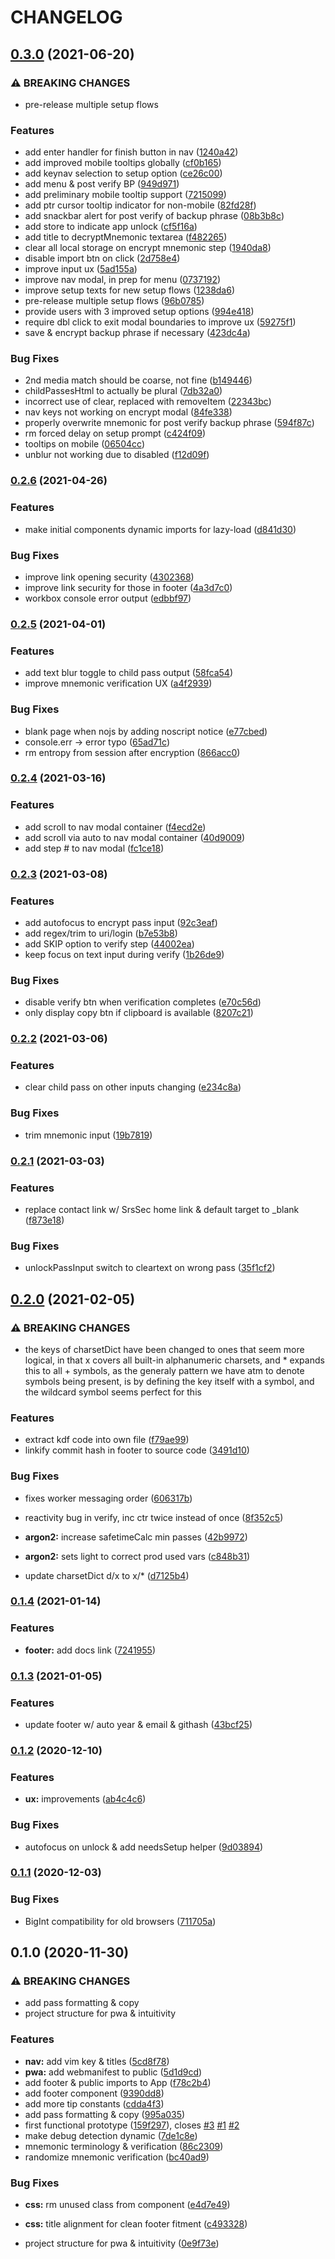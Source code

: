 # CHANGELOG

## [0.3.0](https://github.com/SrsSec/SrsPass-pwa/compare/v0.2.6...v0.3.0) (2021-06-20)


### ⚠ BREAKING CHANGES

* pre-release multiple setup flows

### Features

* add enter handler for finish button in nav ([1240a42](https://github.com/SrsSec/SrsPass-pwa/commit/1240a4250660fb370efd4b8b7a0094dc15b98b17))
* add improved mobile tooltips globally ([cf0b165](https://github.com/SrsSec/SrsPass-pwa/commit/cf0b1659446d85aae78ee8a28c813c865124933b))
* add keynav selection to setup option ([ce26c00](https://github.com/SrsSec/SrsPass-pwa/commit/ce26c009f34068ed0d08958b333d2078647c4bf0))
* add menu & post verify BP ([949d971](https://github.com/SrsSec/SrsPass-pwa/commit/949d971eed786370402ad5440d2dd26aeb278488))
* add preliminary mobile tooltip support ([7215099](https://github.com/SrsSec/SrsPass-pwa/commit/7215099de01ec78933d7ed87295cc33eb901d5dd))
* add ptr cursor tooltip indicator for non-mobile ([82fd28f](https://github.com/SrsSec/SrsPass-pwa/commit/82fd28fa21dfce27e86cb0fff74028cd03964dbb))
* add snackbar alert for post verify of backup phrase ([08b3b8c](https://github.com/SrsSec/SrsPass-pwa/commit/08b3b8c6477ab974d706981185f7e0d50893fbbb))
* add store to indicate app unlock ([cf5f16a](https://github.com/SrsSec/SrsPass-pwa/commit/cf5f16a3c92f3db2dd3f2b0b86b98efda9891f1d))
* add title to decryptMnemonic textarea ([f482265](https://github.com/SrsSec/SrsPass-pwa/commit/f482265d4623456af9172aef89f4b44f27073c43))
* clear all local storage on encrypt mnemonic step ([1940da8](https://github.com/SrsSec/SrsPass-pwa/commit/1940da8e1b8eeb0bf546801aac1155743c7ae3b6))
* disable import btn on click ([2d758e4](https://github.com/SrsSec/SrsPass-pwa/commit/2d758e42018a78221407e3f58c504f7474c64ccd))
* improve input ux ([5ad155a](https://github.com/SrsSec/SrsPass-pwa/commit/5ad155a3c4109c022038665f4e04e0da45099251))
* improve nav modal, in prep for menu ([0737192](https://github.com/SrsSec/SrsPass-pwa/commit/0737192747f425f3cb3ae0a5ec6d95f711d7913f))
* improve setup texts for new setup flows ([1238da6](https://github.com/SrsSec/SrsPass-pwa/commit/1238da64a042fecdf96001130cb93a33a412b92e))
* pre-release multiple setup flows ([96b0785](https://github.com/SrsSec/SrsPass-pwa/commit/96b0785b7ac5dbaf883c89e8db58d175240e647e))
* provide users with 3 improved setup options ([994e418](https://github.com/SrsSec/SrsPass-pwa/commit/994e41886408efc005534f8b43fdaeba5644a737))
* require dbl click to exit modal boundaries to improve ux ([59275f1](https://github.com/SrsSec/SrsPass-pwa/commit/59275f1c8a7af887403b11afada2bb387a2cb1f9))
* save & encrypt backup phrase if necessary ([423dc4a](https://github.com/SrsSec/SrsPass-pwa/commit/423dc4a2c4300ec595a176c74ec3947c2936227f))


### Bug Fixes

* 2nd media match should be coarse, not fine ([b149446](https://github.com/SrsSec/SrsPass-pwa/commit/b149446a03094fc3c2bfd1a8d589c7306f04e83c))
* childPassesHtml to actually be plural ([7db32a0](https://github.com/SrsSec/SrsPass-pwa/commit/7db32a0c4c4518d5d2bc882a6a4d304c4709604b))
* incorrect use of clear, replaced with removeItem ([22343bc](https://github.com/SrsSec/SrsPass-pwa/commit/22343bc8dd42a1caec4749578a5c668d5fd3c4f9))
* nav keys not working on encrypt modal ([84fe338](https://github.com/SrsSec/SrsPass-pwa/commit/84fe338dcd6089028f200f8cd7fadf5969134c05))
* properly overwrite mnemonic for post verify backup phrase ([594f87c](https://github.com/SrsSec/SrsPass-pwa/commit/594f87ce756b368acefed460d2b34001c72bf02e))
* rm forced delay on setup prompt ([c424f09](https://github.com/SrsSec/SrsPass-pwa/commit/c424f0919baec58952503b2a07483274f83add4b))
* tooltips on mobile ([06504cc](https://github.com/SrsSec/SrsPass-pwa/commit/06504cc3550d6612b008f69faf6088f654f867ad))
* unblur not working due to disabled ([f12d09f](https://github.com/SrsSec/SrsPass-pwa/commit/f12d09f7b54f47037cd9912ba5ec3d3728937e5b))

### [0.2.6](https://github.com/SrsSec/SrsPass-pwa/compare/v0.2.5...v0.2.6) (2021-04-26)


### Features

* make initial components dynamic imports for lazy-load ([d841d30](https://github.com/SrsSec/SrsPass-pwa/commit/d841d3065852c0a07279fa672ef910bd7af16385))


### Bug Fixes

* improve link opening security ([4302368](https://github.com/SrsSec/SrsPass-pwa/commit/4302368da57a8dfcc08c28b767f19c34f8e67479))
* improve link security for those in footer ([4a3d7c0](https://github.com/SrsSec/SrsPass-pwa/commit/4a3d7c0565a403b1bf7078b7f50492a95d4c2a10))
* workbox console error output ([edbbf97](https://github.com/SrsSec/SrsPass-pwa/commit/edbbf975932b3af57e0e60d1b6e433fa403c18ea))

### [0.2.5](https://github.com/SrsSec/SrsPass-pwa/compare/v0.2.4...v0.2.5) (2021-04-01)


### Features

* add text blur toggle to child pass output ([58fca54](https://github.com/SrsSec/SrsPass-pwa/commit/58fca54b31413f9b23b472c7b473690990eb2027))
* improve mnemonic verification UX ([a4f2939](https://github.com/SrsSec/SrsPass-pwa/commit/a4f2939db2c4ed9da92a9262a809dd2a923b48af))


### Bug Fixes

* blank page when nojs by adding noscript notice ([e77cbed](https://github.com/SrsSec/SrsPass-pwa/commit/e77cbedd6ce26842a270d5611b02603b2829b2cc))
* console.err -> error typo ([65ad71c](https://github.com/SrsSec/SrsPass-pwa/commit/65ad71c8bd0e6e1984ffb260ed67f89cafe0ccc8))
* rm entropy from session after encryption ([866acc0](https://github.com/SrsSec/SrsPass-pwa/commit/866acc00c73a187ca8175536d9dd40f9606bfe7c))

### [0.2.4](https://github.com/SrsSec/SrsPass-pwa/compare/v0.2.3...v0.2.4) (2021-03-16)


### Features

* add scroll to nav modal container ([f4ecd2e](https://github.com/SrsSec/SrsPass-pwa/commit/f4ecd2efd69730bbedc67e94fb58e91581b8c188))
* add scroll via auto to nav modal container ([40d9009](https://github.com/SrsSec/SrsPass-pwa/commit/40d9009c89671efbad2e992b5833b1869df0d6a5))
* add step # to nav modal ([fc1ce18](https://github.com/SrsSec/SrsPass-pwa/commit/fc1ce183ef136011934f8078d5405ca6fee1267f))

### [0.2.3](https://github.com/SrsSec/SrsPass-pwa/compare/v0.2.2...v0.2.3) (2021-03-08)


### Features

* add autofocus to encrypt pass input ([92c3eaf](https://github.com/SrsSec/SrsPass-pwa/commit/92c3eaff79b44a13df65360f58e37d7fdf1fbc8a))
* add regex/trim to uri/login ([b7e53b8](https://github.com/SrsSec/SrsPass-pwa/commit/b7e53b8b24a900bc905769de31993eb4f5b2fbff))
* add SKIP option to verify step ([44002ea](https://github.com/SrsSec/SrsPass-pwa/commit/44002ea54d97767e45173f778409de0476ac3ce7))
* keep focus on text input during verify ([1b26de9](https://github.com/SrsSec/SrsPass-pwa/commit/1b26de95a66f9bce15c8ff4f36deca71f1ea5cc9))


### Bug Fixes

* disable verify btn when verification completes ([e70c56d](https://github.com/SrsSec/SrsPass-pwa/commit/e70c56d6e9b0641ff5423fad7e926c9b668d7fca))
* only display copy btn if clipboard is available ([8207c21](https://github.com/SrsSec/SrsPass-pwa/commit/8207c218f6ef07c2e0dd23001e71827d3de197c7))

### [0.2.2](https://github.com/SrsSec/SrsPass-pwa/compare/v0.2.1...v0.2.2) (2021-03-06)


### Features

* clear child pass on other inputs changing ([e234c8a](https://github.com/SrsSec/SrsPass-pwa/commit/e234c8ae5598f1b48324ad371a7da662a2defd44))


### Bug Fixes

* trim mnemonic input ([19b7819](https://github.com/SrsSec/SrsPass-pwa/commit/19b78192a54a1e795590199b1011a48854a77f7b))

### [0.2.1](https://github.com/SrsSec/SrsPass-pwa/compare/v0.2.0...v0.2.1) (2021-03-03)


### Features

* replace contact link w/ SrsSec home link & default target to _blank ([f873e18](https://github.com/SrsSec/SrsPass-pwa/commit/f873e182c84a757655bbd0f108df011b2f03606f))


### Bug Fixes

* unlockPassInput switch to cleartext on wrong pass ([35f1cf2](https://github.com/SrsSec/SrsPass-pwa/commit/35f1cf296d6ce5114a4fe82d2d18ea0cbd757186))

## [0.2.0](https://github.com/SrsSec/SrsPass-pwa/compare/v0.1.4...v0.2.0) (2021-02-05)


### ⚠ BREAKING CHANGES

* the keys of charsetDict have been changed to ones that seem more logical, in that x covers all built-in alphanumeric charsets, and * expands this to all + symbols, as the generaly pattern we have atm to denote symbols being present, is by defining the key itself with a symbol, and the wildcard symbol seems perfect for this

### Features

* extract kdf code into own file ([f79ae99](https://github.com/SrsSec/SrsPass-pwa/commit/f79ae994658b89041afefbfdb719524f50bb23ab))
* linkify commit hash in footer to source code ([3491d10](https://github.com/SrsSec/SrsPass-pwa/commit/3491d10ecab47cefe5b57f22d2fcf040cfa8c292))


### Bug Fixes

* fixes worker messaging order ([606317b](https://github.com/SrsSec/SrsPass-pwa/commit/606317bbd683e13b76ae216dcdb06f1f7717e96e))
* reactivity bug in verify, inc ctr twice instead of once ([8f352c5](https://github.com/SrsSec/SrsPass-pwa/commit/8f352c534fc006e5ca7e830579bdeaeb2510d4ae))
* **argon2:** increase safetimeCalc min passes ([42b9972](https://github.com/SrsSec/SrsPass-pwa/commit/42b9972ab9ac53fd0c48bd3d1daf3ba456f3d477))
* **argon2:** sets light to correct prod used vars ([c848b31](https://github.com/SrsSec/SrsPass-pwa/commit/c848b318aa3cf90cfdf9513aa70659ffb2c45161))


* update charsetDict d/x to x/* ([d7125b4](https://github.com/SrsSec/SrsPass-pwa/commit/d7125b47e0b443a3a95d2a6d896f57231370690e))

### [0.1.4](https://github.com/SrsSec/SrsPass-pwa/compare/v0.1.3...v0.1.4) (2021-01-14)


### Features

* **footer:** add docs link ([7241955](https://github.com/SrsSec/SrsPass-pwa/commit/724195508de110f383635eb36462ff70c9b23095))

### [0.1.3](https://github.com/SrsSec/SrsPass-pwa/compare/v0.1.2...v0.1.3) (2021-01-05)


### Features

* update footer w/ auto year & email & githash ([43bcf25](https://github.com/SrsSec/SrsPass-pwa/commit/43bcf2534ac9d50c3e4e9488d5fa271f6b2074f7))

### [0.1.2](https://github.com/SrsSec/SrsPass-pwa/compare/v0.1.1...v0.1.2) (2020-12-10)


### Features

* **ux:** improvements ([ab4c4c6](https://github.com/SrsSec/SrsPass-pwa/commit/ab4c4c686a651a8579656252781c7d59f42e9ac1))


### Bug Fixes

* autofocus on unlock & add needsSetup helper ([9d03894](https://github.com/SrsSec/SrsPass-pwa/commit/9d03894f221deee69cc50ab3c893dc0d92177215))

### [0.1.1](https://github.com/SrsSec/SrsPass-pwa/compare/v0.1.0...v0.1.1) (2020-12-03)


### Bug Fixes

* BigInt compatibility for old browsers ([711705a](https://github.com/SrsSec/SrsPass-pwa/commit/711705a0e539ce24da5e42bd026e3fd79c9ea750))

## 0.1.0 (2020-11-30)


### ⚠ BREAKING CHANGES

* add pass formatting & copy
* project structure for pwa & intuitivity

### Features

* **nav:** add vim key & titles ([5cd8f78](https://github.com/SrsSec/SrsPass-pwa/commit/5cd8f787314ad0eb6409a497804be4b00537f4db))
* **pwa:** add webmanifest to public ([5d1d9cd](https://github.com/SrsSec/SrsPass-pwa/commit/5d1d9cd10de956ae9b24bccb5c994701d746757e))
* add footer & public imports to App ([f78c2b4](https://github.com/SrsSec/SrsPass-pwa/commit/f78c2b4849637e8fce5cde5dcbdc2114b6f85aad))
* add footer component ([9390dd8](https://github.com/SrsSec/SrsPass-pwa/commit/9390dd8fcaafcacb785c48c91344d9df726a960e))
* add more tip constants ([cdda4f3](https://github.com/SrsSec/SrsPass-pwa/commit/cdda4f35ddab65659597358d2e13a254a6cc8a1e))
* add pass formatting & copy ([995a035](https://github.com/SrsSec/SrsPass-pwa/commit/995a035cc1d09cee41ea8ff947e37935e5ca9262))
* first functional prototype ([159f297](https://github.com/SrsSec/SrsPass-pwa/commit/159f297b8b0cf8e48cbc74126f0f7aa94426306b)), closes [#3](https://github.com/SrsSec/SrsPass-pwa/issues/3) [#1](https://github.com/SrsSec/SrsPass-pwa/issues/1) [#2](https://github.com/SrsSec/SrsPass-pwa/issues/2)
* make debug detection dynamic ([7de1c8e](https://github.com/SrsSec/SrsPass-pwa/commit/7de1c8e65d6866735d453b0fa8457d595fa30db3))
* mnemonic terminology & verification ([86c2309](https://github.com/SrsSec/SrsPass-pwa/commit/86c2309c7025179e790ad15961746abf69228a67))
* randomize mnemonic verification ([bc40ad9](https://github.com/SrsSec/SrsPass-pwa/commit/bc40ad9884a065594640f74ae2d5958ccfeec2c5))


### Bug Fixes

* **css:** rm unused class from component ([e4d7e49](https://github.com/SrsSec/SrsPass-pwa/commit/e4d7e4971e347cff463eb03825499dd23f013f1b))
* **css:** title alignment for clean footer fitment ([c493328](https://github.com/SrsSec/SrsPass-pwa/commit/c493328b114116a3847d69d6837edec113d69f9c))


* project structure for pwa & intuitivity ([0e9f73e](https://github.com/SrsSec/SrsPass-pwa/commit/0e9f73e39d89d8268469bb3a3f7cf68a428a4ded))
